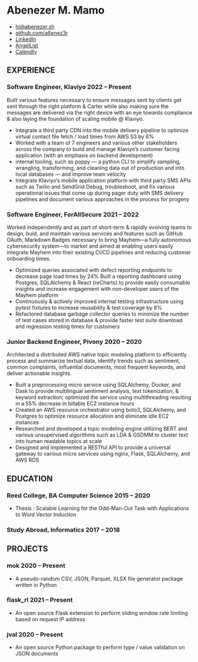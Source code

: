 <!-- The (first) h1 will be used as the <title> of the HTML page -->
# Abenezer M. Mamo

<!-- The unordered list immediately after the h1 will be formatted on a single
line. It is intended to be used for contact details -->
- [hi@abenezer.sh](mailto:hi@abenezer.sh)
- [github.com/a6enez3r](https://github.com/a6enez3r)
- [LinkedIn](https://www.linkedin.com/in/a6enez3r/)
- [AngelList](https://angel.co/u/a6enez3r)
- [Calendly](https://calendly.com/a6enez3r)

<!-- The paragraph after the h1 and ul and before the first h2 is optional. It
is intended to be used for a short summary. -->


## EXPERIENCE

<!-- You have to wrap the "left" and "right" half of these headings in spans by
hand -->
### <span>Software Engineer, Klaviyo      </span> <span>2022 – Present</span>

Built various features necessary to ensure messages sent by clients get sent through the right platform & Carter while also making sure the messages are delivered via the right device with an eye towards compliance & also laying the foundation of scaling mobile @ Klaviyo.

 - Integrate a third party CDN into the mobile delivery pipeline to optimize virtual contact file fetch / load times from AWS S3 by 6%
 - Worked with a team of 7 engineers and various other stakeholders across the company to build and manage Klaviyo’s customer facing application (with an emphasis on backend development)
 -  internal tooling, such as poppy — a python CLI to simplify sampling, wrangling, transforming, and cleaning data out of production and into local databases — and improve team velocity
 - Integrate Klaviyo’s mobile application platform with third party SMS APIs such as Twilio and SendGrid
Debug, troubleshoot, and fix various operational issues that come up during pager duty with SMS delivery pipelines and document various approaches in the process for progeny

### <span>Software Engineer, ForAllSecure </span> <span>2021 – 2022 </span>

Worked independently and as part of short-term & rapidly evolving teams to design, buid, and maintain various services and features such as GitHub OAuth, Markdown Badges necessary to bring Mayhem—a fully autonomous cybersecurity system—to market and aimed at enabling users easily integrate Mayhem into their existing CI/CD pipelines and reducing customer onboarding times.

 - Optimized queries associated with defect reporting endpoints to decrease page load times by 24%
Built a reporting dashboard using Postgres, SQLAlchemy & React (reCharts) to provide easily consumable insights and increase engagement with non-developer users of the Mayhem platform
 - Continuously & actively improved internal testing infrastructure using pytest fixtures to increase reusability & test coverage by 8%
 - Refactored database garbage collector queries to minimize the number of test cases stored in database & provide faster test suite download and regression testing times for customers

### <span>Junior Backend Engineer, Pivony </span> <span>2020 – 2020 </span>

Architected a distributed AWS native topic modeling platform to efficiently process and summarize textual data, identify trends such as sentiment, common complaints, influential documents, most frequent keywords, and deliver actionable insights.


 - Built a preprocessing micro service using SQLAlchemy, Docker, and Dask to provide multilingual sentiment analysis, text tokenization, & keyword extraction; optimized the service using multithreading resulting in a 55% decrease in billable EC2 instance hours
 - Created an AWS resource orchestrator using boto3, SQLAlchemy, and Postgres to optimize resource allocation and eliminate idle EC2 instances
 - Researched and developed a topic modeling engine utilizing BERT and various unsupervised algorithms such as LDA & GSDMM to cluster text into human readable topics at scale
 - Designed and implemented a RESTful API to provide a universal gateway to various micro services using nginx, Flask, SQLAlchemy, and AWS RDS

## EDUCATION

### <span>Reed College, BA Computer Science</span> <span>2015 – 2020</span>

  - Thesis : Scalable Learning for the Odd-Man-Out Task with Applications to Word Vector Induction

### <span>Study Abroad, Informatics        </span> <span>2017 – 2018</span>

## PROJECTS

### <span>mok     </span> <span>2020 – Present</span>

  - A pseudo-random CSV, JSON, Parquet, XLSX file generator package written in Python

### <span>flask_rl</span> <span>2021 – Present</span>

  - An open source Flask extension to perform sliding window rate limiting based on request IP address

### <span>jval    </span> <span>2020 – Present</span>

  - An open source Python package to perform type / value validation on JSON documents







